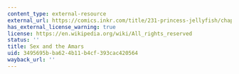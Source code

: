 ```yaml
---
content_type: external-resource
external_url: https://comics.inkr.com/title/231-princess-jellyfish/chapter/7437-chapter-1-sex-and-the-amars?progress=59.345
has_external_license_warning: true
license: https://en.wikipedia.org/wiki/All_rights_reserved
status: ''
title: Sex and the Amars
uid: 3495695b-ba62-4b11-b4cf-393cac420564
wayback_url: ''
---
```

